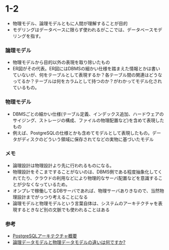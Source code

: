 # 1-2

- 物理モデル、論理モデルともに人間が理解することが目的
- モデリングはデータベースに限らず使われるがここでは、データベースモデリングを指す。

### 論理モデル
- 物理モデルから目的以外の表現を取り除いたもの
- ER図がその代表。ER図にはDBMSの細かい仕様を踏まえた情報とかは書いていないが、何をテーブルとして表現するか？各テーブル間の関連はどうなってるか？テーブルは何をカラムとして持つのか？がわかってモデル化されているもの。

### 物理モデル
- DBMSごとの細かい仕様(テーブル定義、インデックス追加、ハードウェアのサイジング、ストレージの構成、ファイルの物理配置など)を含めて表現したもの
- 例えば、PostgreSQLの仕様とかも含めてモデルとして表現したもの。データがディスクのどういう領域に保存されてなどの実物に基づいたモデル

### メモ
- 論理設計は物理設計より先に行われるものになる。
- 物理設計をそこまですることがないのは、DBMS側である程度抽象化してくれてたり、クラウドの利用などにより物理的なサーバ配置などを意識することが少なくなっているため。
- オンプレで稼働してるDBサーバであれば、物理サーバありきなので、当然物理設計までがっつり考えることになる
- 論理モデルと物理モデルという言葉自体は、システムのアーキテクチャを表現するときなど別の文脈でも使われることはある

### 参考
- [PostgreSQLアーキテクチャ概要](https://www.fujitsu.com/jp/products/software/resources/feature-stories/postgres/article-index/architecture-overview/)
- [論理データモデルと物理データモデルの違いは何ですか?](https://aws.amazon.com/jp/compare/the-difference-between-logical-and-physical-data-model/)
